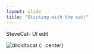 ```yaml
---
layout: slide
title: "Sticking with the cat!"
---
```


SteveCat- UI edit

![droidtocat](https://octodex.github.com/images/droidtocat.png)
{: .center}

